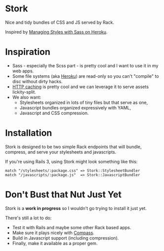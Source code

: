 Stork
=====

Nice and tidy bundles of CSS and JS served by Rack.

Inspired by [Managing Styles with Sass on Heroku][blog].

Inspiration
===========

* Sass - especially the Scss part - is pretty cool and I want to use it in my web apps.
* Some file systems (aka [Heroku][heroku-readonly]) are read-only so you can't "compile" to disc without dirty hacks.
* [HTTP caching][heroku-caching] is pretty cool and we can leverage it to serve assets lickity-split.
* We also want:
  * Stylesheets organized in lots of tiny files but that serve as one,
  * Javascript bundles organized expressively with YAML,
  * Javascript and CSS compression.

Installation
============

Stork is designed to be two simple Rack endpoints that will bundle, compress, and serve your stylesheets and javascripts.

If you're using Rails 3, using Stork might look something like this:

    match "/stylesheets/:package.css" => Stork::StylesheetBundler
    match "/javascripts/:package.js"  => Stork::JavascriptBundler

Don't Bust that Nut Just Yet
============================

Stork is a **work in progress** so I wouldn't go trying to install it just yet.

There's still a lot to do:

* Test it with Rails and maybe some other Rack based apps.
* Make sure it plays nicely with [Compass][compass].
* Build in Javascript support (including compression).
* Finally, make it available as a proper gem.

[blog]: http://avandamiri.com/2010/09/15/managing-styles-with-sass-on-heroku.html
[compass]: http://compass-style.org/
[heroku-readonly]: http://docs.heroku.com/constraints#read-only-filesystem
[heroku-caching]: http://docs.heroku.com/http-caching